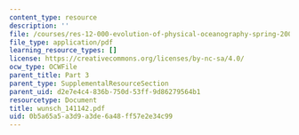 ```yaml
---
content_type: resource
description: ''
file: /courses/res-12-000-evolution-of-physical-oceanography-spring-2007/0b5a65a5a3d9a3de6a48ff57e2e34c99_wunsch_141142.pdf
file_type: application/pdf
learning_resource_types: []
license: https://creativecommons.org/licenses/by-nc-sa/4.0/
ocw_type: OCWFile
parent_title: Part 3
parent_type: SupplementalResourceSection
parent_uid: d2e7e4c4-836b-750d-53ff-9d86279564b1
resourcetype: Document
title: wunsch_141142.pdf
uid: 0b5a65a5-a3d9-a3de-6a48-ff57e2e34c99
---
```

